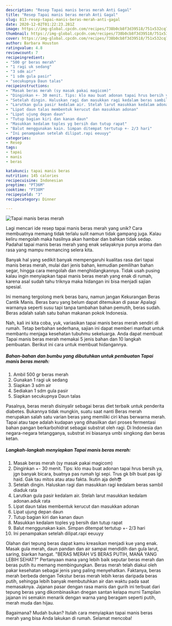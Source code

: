 ```yaml
---
description: "Resep Tapai manis beras merah Anti Gagal"
title: "Resep Tapai manis beras merah Anti Gagal"
slug: 813-resep-tapai-manis-beras-merah-anti-gagal
date: 2020-12-02T01:22:23.281Z
image: https://img-global.cpcdn.com/recipes/738b0cb8f3d39518/751x532cq70/tapai-manis-beras-merah-foto-resep-utama.jpg
thumbnail: https://img-global.cpcdn.com/recipes/738b0cb8f3d39518/751x532cq70/tapai-manis-beras-merah-foto-resep-utama.jpg
cover: https://img-global.cpcdn.com/recipes/738b0cb8f3d39518/751x532cq70/tapai-manis-beras-merah-foto-resep-utama.jpg
author: Barbara Houston
ratingvalue: 4.8
reviewcount: 7
recipeingredient:
- "500 gr beras merah"
- "1 ragi uk sedang"
- "3 sdm air"
- "1 sdm gula pasir"
- "secukupnya Daun talas"
recipeinstructions:
- "Masak beras merah (sy masak pakai magicom)"
- "Dinginkan +- 30 menit. Tips: klo mau buat adonan tapai hrus bersih ya, jgn banyak bicara, buatnya pas rumah lgi sepi. Trus gk blh buat pas lgi haid. Gak tau mitos atau atau fakta. Ikutin aja deh😎"
- "Setelah dingin. Haluskan ragi dan masukkan ragi kedalam beras sambil diaduk rata"
- "Larutkan gula pasir kedalam air. Stelah larut masukkan kedalam adonan.aduk rata"
- "Lipat daun talas membentuk kerucut dan masukkan adonan"
- "Lipat ujung depan daun"
- "Tutup bagian kiri dan kanan daun"
- "Masukkan kedalam toples yg bersih dan tutup rapat"
- "Balut menggunakan kain. Simpan ditempat tertutup +- 2/3 hari"
- "Ini penampakan setelah dilipat.rapi eeuuyy"
categories:
- Resep
tags:
- tapai
- manis
- beras

katakunci: tapai manis beras 
nutrition: 145 calories
recipecuisine: Indonesian
preptime: "PT36M"
cooktime: "PT38M"
recipeyield: "3"
recipecategory: Dinner

---
```



![Tapai manis beras merah](https://img-global.cpcdn.com/recipes/738b0cb8f3d39518/751x532cq70/tapai-manis-beras-merah-foto-resep-utama.jpg)

Lagi mencari ide resep tapai manis beras merah yang unik? Cara membuatnya memang tidak terlalu sulit namun tidak gampang juga. Kalau keliru mengolah maka hasilnya akan hambar dan bahkan tidak sedap. Padahal tapai manis beras merah yang enak selayaknya punya aroma dan rasa yang mampu memancing selera kita.

Banyak hal yang sedikit banyak mempengaruhi kualitas rasa dari tapai manis beras merah, mulai dari jenis bahan, kemudian pemilihan bahan segar, hingga cara mengolah dan menghidangkannya. Tidak usah pusing kalau ingin menyiapkan tapai manis beras merah yang enak di rumah, karena asal sudah tahu triknya maka hidangan ini bisa menjadi sajian spesial.

Ini memang tergolong merk beras baru, namun jangan Kekurangan Beras Cantik Manis. Beras baru yang belum dapat ditemukan di pasar Apalagi warnanya seperti susu tapi tanpa tambahan bahan pemutih, beras sudah. Beras adalah salah satu bahan makanan pokok Indonesia.


Nah, kali ini kita coba, yuk, variasikan tapai manis beras merah sendiri di rumah. Tetap berbahan sederhana, sajian ini dapat memberi manfaat untuk membantu menjaga kesehatan tubuhmu sekeluarga. Anda dapat membuat Tapai manis beras merah memakai 5 jenis bahan dan 10 langkah pembuatan. Berikut ini cara untuk membuat hidangannya.

<!--inarticleads1-->

##### Bahan-bahan dan bumbu yang dibutuhkan untuk pembuatan Tapai manis beras merah:

1. Ambil 500 gr beras merah
1. Gunakan 1 ragi uk sedang
1. Siapkan 3 sdm air
1. Sediakan 1 sdm gula pasir
1. Siapkan secukupnya Daun talas


Pasalnya, beras merah disinyalir sebagai beras diet terbaik untuk penderita diabetes. Bukannya tidak mungkin, suatu saat nanti Beras merah merupakan salah satu varian beras yang memiliki ciri khas berwarna merah. Tapai atau tape adalah kudapan yang dihasilkan dari proses fermentasi bahan pangan berkarbohidrat sebagai substrat oleh ragi. Di Indonesia dan negara-negara tetangganya, substrat ini biasanya umbi singkong dan beras ketan. 

<!--inarticleads2-->

##### Langkah-langkah menyiapkan Tapai manis beras merah:

1. Masak beras merah (sy masak pakai magicom)
1. Dinginkan +- 30 menit. Tips: klo mau buat adonan tapai hrus bersih ya, jgn banyak bicara, buatnya pas rumah lgi sepi. Trus gk blh buat pas lgi haid. Gak tau mitos atau atau fakta. Ikutin aja deh😎
1. Setelah dingin. Haluskan ragi dan masukkan ragi kedalam beras sambil diaduk rata
1. Larutkan gula pasir kedalam air. Stelah larut masukkan kedalam adonan.aduk rata
1. Lipat daun talas membentuk kerucut dan masukkan adonan
1. Lipat ujung depan daun
1. Tutup bagian kiri dan kanan daun
1. Masukkan kedalam toples yg bersih dan tutup rapat
1. Balut menggunakan kain. Simpan ditempat tertutup +- 2/3 hari
1. Ini penampakan setelah dilipat.rapi eeuuyy


Olahan dari tepung beras dapat kamu kreasikan menjadi kue yang enak. Masak gula merah, daun pandan dan air sampai mendidih dan gula larut, saring, biarkan hangat. &#34;BERAS MERAH VS BERAS PUTIH, MANA YANG LEBIH SEHAT?&#34; Pertanyaan mana yang lebih baik seputar beras merah dan beras putih itu memang membingungkan. Beras merah telah diakui oleh pakar kesehatan sebagai jenis yang paling menyehatkan. Faktanya, beras merah berbeda dengan Tekstur beras merah lebih keras daripada beras putih, sehingga lebih banyak membutuhkan air dan waktu pada saat memasaknya. Jajanan pasar dengan rasa manis dan gurih ini terbuat dari tepung beras yang dikombinasikan dnegan santan kelapa murni Tampilan jajanan ini semakin menarik dengan warna yang beragam seperti putih, merah muda dan hijau. 

Bagaimana? Mudah bukan? Itulah cara menyiapkan tapai manis beras merah yang bisa Anda lakukan di rumah. Selamat mencoba!
